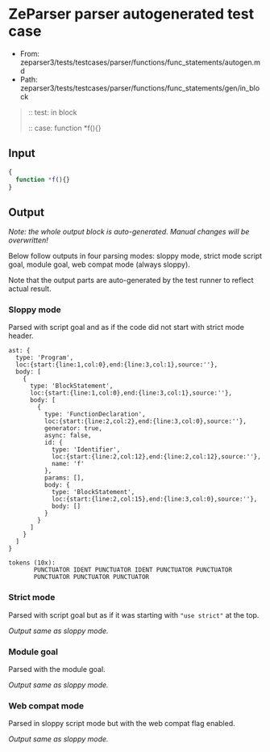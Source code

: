 # ZeParser parser autogenerated test case

- From: zeparser3/tests/testcases/parser/functions/func_statements/autogen.md
- Path: zeparser3/tests/testcases/parser/functions/func_statements/gen/in_block

> :: test: in block
>
> :: case: function *f(){}

## Input


`````js
{
  function *f(){}
}
`````

## Output

_Note: the whole output block is auto-generated. Manual changes will be overwritten!_

Below follow outputs in four parsing modes: sloppy mode, strict mode script goal, module goal, web compat mode (always sloppy).

Note that the output parts are auto-generated by the test runner to reflect actual result.

### Sloppy mode

Parsed with script goal and as if the code did not start with strict mode header.

`````
ast: {
  type: 'Program',
  loc:{start:{line:1,col:0},end:{line:3,col:1},source:''},
  body: [
    {
      type: 'BlockStatement',
      loc:{start:{line:1,col:0},end:{line:3,col:1},source:''},
      body: [
        {
          type: 'FunctionDeclaration',
          loc:{start:{line:2,col:2},end:{line:3,col:0},source:''},
          generator: true,
          async: false,
          id: {
            type: 'Identifier',
            loc:{start:{line:2,col:12},end:{line:2,col:12},source:''},
            name: 'f'
          },
          params: [],
          body: {
            type: 'BlockStatement',
            loc:{start:{line:2,col:15},end:{line:3,col:0},source:''},
            body: []
          }
        }
      ]
    }
  ]
}

tokens (10x):
       PUNCTUATOR IDENT PUNCTUATOR IDENT PUNCTUATOR PUNCTUATOR
       PUNCTUATOR PUNCTUATOR PUNCTUATOR
`````

### Strict mode

Parsed with script goal but as if it was starting with `"use strict"` at the top.

_Output same as sloppy mode._

### Module goal

Parsed with the module goal.

_Output same as sloppy mode._

### Web compat mode

Parsed in sloppy script mode but with the web compat flag enabled.

_Output same as sloppy mode._
